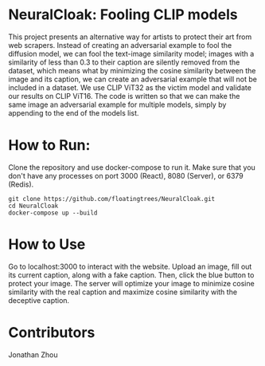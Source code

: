 # NeuralCloak: Fooling CLIP models

This project presents an alternative way for artists to protect their art from web scrapers. Instead of creating an adversarial example to fool the diffusion model, we can fool the text-image similarity model; images with a similarity of less than 0.3 to their caption are silently removed from the dataset, which means what by minimizing the cosine similarity between the image and its caption, we can create an adversarial example that will not be included in a dataset. We use CLIP ViT32 as the victim model and validate our results on CLIP ViT16. The code is written so that we can make the same image an adversarial example for multiple models, simply by appending to the end of the models list. 

# How to Run: 
Clone the repository and use docker-compose to run it. Make sure that you don't have any processes on port 3000 (React), 8080 (Server), or 6379 (Redis). 
```
git clone https://github.com/floatingtrees/NeuralCloak.git
cd NeuralCloak
docker-compose up --build
```

# How to Use
Go to localhost:3000 to interact with the website. Upload an image, fill out its current caption, along with a fake caption. Then, click the blue button to protect your image. The server will optimize your image to minimize cosine similarity with the real caption and maximize cosine similarity with the deceptive caption. 

# Contributors
Jonathan Zhou
